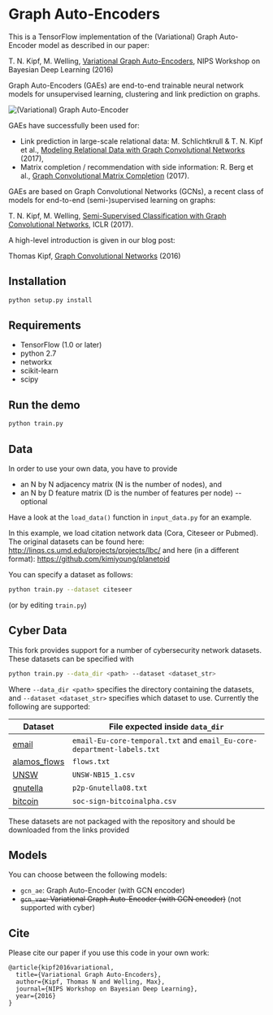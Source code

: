 Graph Auto-Encoders
============

This is a TensorFlow implementation of the (Variational) Graph Auto-Encoder model as described in our paper:
 
T. N. Kipf, M. Welling, [Variational Graph Auto-Encoders](https://arxiv.org/abs/1611.07308), NIPS Workshop on Bayesian Deep Learning (2016)

Graph Auto-Encoders (GAEs) are end-to-end trainable neural network models for unsupervised learning, clustering and link prediction on graphs. 

![(Variational) Graph Auto-Encoder](figure.png)

GAEs have successfully been used for:
* Link prediction in large-scale relational data: M. Schlichtkrull & T. N. Kipf et al., [Modeling Relational Data with Graph Convolutional Networks](https://arxiv.org/abs/1703.06103) (2017),
* Matrix completion / recommendation with side information: R. Berg et al., [Graph Convolutional Matrix Completion](https://arxiv.org/abs/1706.02263) (2017).


GAEs are based on Graph Convolutional Networks (GCNs), a recent class of models for end-to-end (semi-)supervised learning on graphs:

T. N. Kipf, M. Welling, [Semi-Supervised Classification with Graph Convolutional Networks](https://arxiv.org/abs/1609.02907), ICLR (2017). 

A high-level introduction is given in our blog post:

Thomas Kipf, [Graph Convolutional Networks](http://tkipf.github.io/graph-convolutional-networks/) (2016)



## Installation

```bash
python setup.py install
```

## Requirements
* TensorFlow (1.0 or later)
* python 2.7
* networkx
* scikit-learn
* scipy

## Run the demo

```bash
python train.py
```

## Data

In order to use your own data, you have to provide 
* an N by N adjacency matrix (N is the number of nodes), and
* an N by D feature matrix (D is the number of features per node) -- optional

Have a look at the `load_data()` function in `input_data.py` for an example.

In this example, we load citation network data (Cora, Citeseer or Pubmed). The original datasets can be found here: http://linqs.cs.umd.edu/projects/projects/lbc/ and here (in a different format): https://github.com/kimiyoung/planetoid

You can specify a dataset as follows:

```bash
python train.py --dataset citeseer
```

(or by editing `train.py`)

## Cyber Data
This fork provides support for a number of cybersecurity network datasets. These datasets can be specified with

```bash
python train.py --data_dir <path> --dataset <dataset_str>
```
Where `--data_dir <path>` specifies the directory containing the datasets, and `--dataset <dataset_str>` specifies which dataset to use. Currently the following are supported:

Dataset | File expected inside `data_dir`
--- | ---
[email][1] | `email-Eu-core-temporal.txt` and `email_Eu-core-department-labels.txt`
[alamos_flows][2] | `flows.txt`
[UNSW][3] | `UNSW-NB15_1.csv`
[gnutella][4] | `p2p-Gnutella08.txt`
[bitcoin][5] | `soc-sign-bitcoinalpha.csv`

[1]: http://snap.stanford.edu/data/email-Eu-core.html
[2]: https://csr.lanl.gov/data/cyber1/
[3]: https://www.unsw.adfa.edu.au/unsw-canberra-cyber/cybersecurity/ADFA-NB15-Datasets/
[4]: http://snap.stanford.edu/data/p2p-Gnutella08.html
[5]: http://snap.stanford.edu/data/soc-sign-bitcoin-alpha.html

 These datasets are not packaged with the repository and should be downloaded from the links provided

## Models

You can choose between the following models: 
* `gcn_ae`: Graph Auto-Encoder (with GCN encoder)
* ~~`gcn_vae`: Variational Graph Auto-Encoder (with GCN encoder)~~ (not supported with cyber)

## Cite

Please cite our paper if you use this code in your own work:

```
@article{kipf2016variational,
  title={Variational Graph Auto-Encoders},
  author={Kipf, Thomas N and Welling, Max},
  journal={NIPS Workshop on Bayesian Deep Learning},
  year={2016}
}
```
